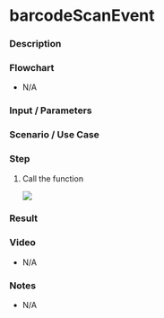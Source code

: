 
# barcodeScanEvent

### Description



### Flowchart

- N/A

### Input / Parameters



### Scenario / Use Case



### Step

1. Call the function

    ![](../../../../document/function/Device/barcodeScanEvent/barcodeScanEvent-step-1.png?raw=true)

    
### Result



### Video

- N/A
<!--[![Video](http://i.imgur.com/Ot5DWAW.png)](https://youtu.be/StTqXEQ2l-Y?t=35s)-->

### Notes

- N/A